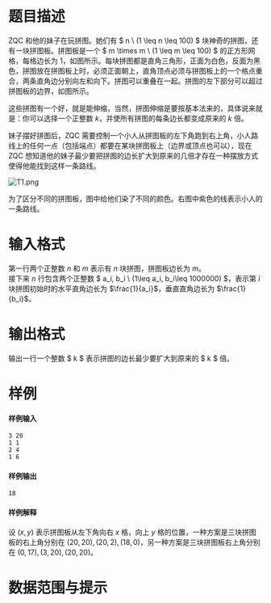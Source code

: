 
# 题目描述

ZQC 和他的妹子在玩拼图。她们有 $ n \ (1 \leq n \leq 100) $ 块神奇的拼图，还有一块拼图板。拼图板是一个 $ m \times m \ (1 \leq m \leq 100) $ 的正方形网格，每格边长为 1，如图所示。每块拼图都是直角三角形，正面为白色，反面为黑色，拼图放在拼图板上时，必须正面朝上，直角顶点必须与拼图板上的一个格点重合，两条直角边分别向左和向下。拼图可以重叠在一起。拼图的左下部分可以超过拼图板的边界，如图所示。

这些拼图有一个好，就是能伸缩，当然，拼图伸缩是要按基本法来的，具体说来就是：你可以选择一个正整数 $k$，并使所有拼图的每条边长都变成原来的 $k$ 倍。

妹子摆好拼图后，ZQC 需要控制一个小人从拼图板的左下角跑到右上角，小人路线上的任何一点（包括端点）都要在某块拼图板上（边界或顶点也可以），现在 ZQC
 想知道他的妹子最少要把拼图的边长扩大到原来的几倍才存在一种摆放方式使得他能找到这样一条路线。

![T1.png](source/loj/500/img/aHR0cHM6Ly9vb28uMG8wLm9vby8yMDE3LzA2LzEwLzU5M2JjYzEzZGE5OGMucG5n.png)

为了区分不同的拼图板，图中给他们染了不同的颜色。右图中紫色的线表示小人的一条路线。

# 输入格式

第一行两个正整数 $n$ 和 $m$ 表示有 $n$ 块拼图，拼图板边长为 $m$。  
接下来 $n$ 行包含两个正整数 $ a_i, b_i \ (1\leq a_i, b_i\leq 1000000) $，表示第 $i$ 块拼图初始时的水平直角边长为 $\frac{1}{a_i}$，垂直直角边长为 $\frac{1}{b_i}$。

# 输出格式

输出一行一个整数 $ k $ 表示拼图的边长最少要扩大到原来的 $ k $ 倍。

# 样例

#### 样例输入
```plain
3 20
1 1
2 4
1 6
```

#### 样例输出
```plain
18
```

#### 样例解释
设 $(x,y)$ 表示拼图板从左下角向右 $x$ 格，向上 $y$ 格的位置，一种方案是三块拼图板的右上角分别在 $(20,20),(20,2),(18,0)$，另一种方案是三块拼图板右上角分别在 $(0,17),(3,20),(20,20)$。

# 数据范围与提示



